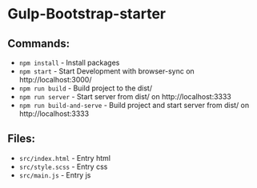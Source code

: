 # Gulp-Bootstrap-starter

## Commands:
* `npm install` - Install packages
* `npm start` - Start Development with browser-sync on http://localhost:3000/
* `npm run build` - Build project to the dist/
* `npm run server` - Start server from dist/ on http://localhost:3333
* `npm run build-and-serve` - Build project and start server from dist/ on http://localhost:3333

## Files:
* `src/index.html` - Entry html
* `src/style.scss` - Entry css
* `src/main.js` - Entry js
